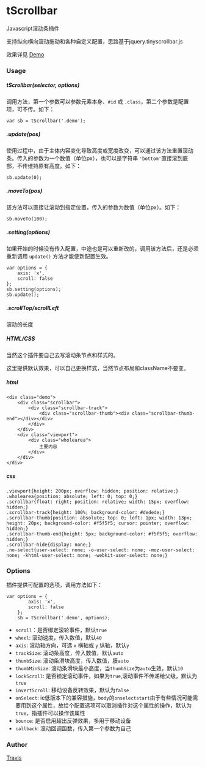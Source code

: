 # tScrollbar

Javascript滚动条插件

支持纵向横向滚动拖动和各种自定义配置，思路基于jquery.tinyscrollbar.js

效果详见 [Demo](http://travisup.com/demo/plugins/tscrollbar/demo.html)

### Usage
	
##### tScrollbar(selector, options)

调用方法，第一个参数可以参数元素本身、`#id` 或 `.class`，第二个参数是配置项，可不传。如下：
    
    var sb = tScrollbar('.demo');

##### .update(pos)

使用过程中，由于主体内容变化导致高度或宽度改变，可以通过该方法重置滚动条。传入的参数为一个数值（单位px），也可以是字符串 `'bottom'`直接滚到底部，不传维持原有高度。如下：

	sb.update(0);

##### .moveTo(pos)

该方法可以直接让滚动到指定位置，传入的参数为数值（单位px）。如下：

	sb.moveTo(100);

##### .setting(options)

如果开始的时候没有传入配置，中途也是可以重新改的，调用该方法后，还是必须重新调用 `update()` 方法才能使新配置生效。

	var options = {
		axis: 'x',
		scroll: false
	};
	sb.setting(options);
	sb.update();

##### .scrollTop/scrollLeft

滚动的长度

##### HTML/CSS

当然这个插件要自己去写滚动条节点和样式的。

这里提供默认效果，可以自己更换样式，当然节点布局和className不要变。

##### html

	<div class="demo">
        <div class="scrollbar">
			<div class="scrollbar-track">
				<div class="scrollbar-thumb"><div class="scrollbar-thumb-end"></div></div>
			</div>
		</div>
        <div class="viewport">
            <div class="wholearea">
				主要内容
            </div>
        </div>
    </div>

##### css

	.viewport{height: 200px; overflow: hidden; position: relative;}
    .wholearea{position: absolute; left: 0; top: 0;}
    .scrollbar{float: right; position: relative; width: 15px; overflow: hidden;}
    .scrollbar-track{height: 100%; background-color: #dedede;}
    .scrollbar-thumb{position: absolute; top: 0; left: 1px; width: 13px; height: 20px; background-color: #f5f5f5; cursor: pointer; overflow: hidden;}
    .scrollbar-thumb-end{height: 5px; background-color: #f5f5f5; overflow: hidden;}
	.scrollbar-hide{display: none;}
    .no-select{user-select: none; -o-user-select: none; -moz-user-select: none; -khtml-user-select: none; -webkit-user-select: none;}

### Options

插件提供可配置的选项，调用方法如下：
    
    var options = {
			axis: 'x',
			scroll: false
		};
	    sb = tScrollbar('.demo', options);
	
    
* `scroll`：是否绑定滚轮事件，默认`true`
* `wheel`: 滚动速度，传入数值，默认`40`
* `axis`: 滚动轴方向，可选 `x` 横轴或 `y` 纵轴，默认`y`
* `trackSize`: 滚动条高度，传入数值，默认`auto`
* `thumbSize`: 滚动条滑块高度，传入数值，膜`auto`
* `thumbMinSize`: 滚动条滑块最小高度，当`thumbSize`为`auto`生效，默认`10`
* `lockScroll`: 是否锁定滚动事件，如果为`true`,滚动事件不传递给父级，默认为`true`
* `invertScroll`: 移动设备反转效果，默认为`false`
* `onSelect`: ie低版本下的兼容措施，`body`的`onselectstart`由于有些情况可能需要用到这个属性，故给个配置选项可以取消插件对这个属性的操作，默认为`true`，指插件可以操作该属性
* `bounce`: 是否启用超出反弹效果，多用于移动设备
* `callback`: 滚动回调函数，传入第一个参数为自己

### Author

[Travis](http://travisup.com/)

